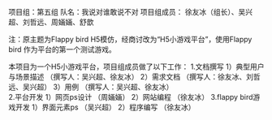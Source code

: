 

项目组：第五组
队名：我说对谁敢说不对
项目组成员：
			徐友冰（组长）、吴兴超、刘哲远、周婳婳、舒歆

注：原主题为Flappy bird H5模仿，经商讨改为“H5小游戏平台”，使用Flappy bird 作为平台的第一个测试游戏。


本项目为一个H5小游戏平台，项目组成员做了以下工作：
			1.文档撰写
			    1）典型用户与场景描述  （撰写人：吴兴超、徐友冰）
				2）需求文档           （撰写人：徐友冰、刘哲远、吴兴超）
				3）用例               （撰写人：吴兴超、徐友冰）           
			2.平台开发
				1）网页ps设计		  （周婳婳）
				2）网站编程			  （徐友冰）
			3.flappy bird游戏开发
				1）界面元素ps			（吴兴超）
				2）程序编写				（徐友冰）	